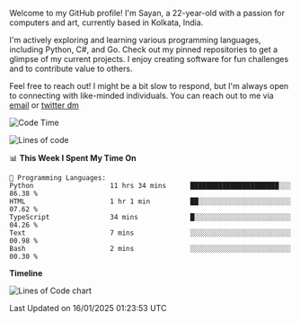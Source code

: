 Welcome to my GitHub profile! I'm Sayan, a 22-year-old with a passion for computers and art, currently based in Kolkata, India.

I'm actively exploring and learning various programming languages, including Python, C#, and Go. Check out my pinned repositories to get a glimpse of my current projects. I enjoy creating software for fun challenges and to contribute value to others.

Feel free to reach out! I might be a bit slow to respond, but I'm always open to connecting with like-minded individuals. You can reach out to me via [email](mailto:me@sayanbiswas.in) or [twitter dm](https://twitter.com/TheDankDel)

<!--START_SECTION:waka-->
![Code Time](http://img.shields.io/badge/Code%20Time-2%2C022%20hrs%2028%20mins-blue)

![Lines of code](https://img.shields.io/badge/From%20Hello%20World%20I%27ve%20Written-6.5%20million%20lines%20of%20code-blue)

📊 **This Week I Spent My Time On** 

```text
💬 Programming Languages: 
Python                   11 hrs 34 mins      ██████████████████████░░░   86.38 % 
HTML                     1 hr 1 min          ██░░░░░░░░░░░░░░░░░░░░░░░   07.62 % 
TypeScript               34 mins             █░░░░░░░░░░░░░░░░░░░░░░░░   04.26 % 
Text                     7 mins              ░░░░░░░░░░░░░░░░░░░░░░░░░   00.98 % 
Bash                     2 mins              ░░░░░░░░░░░░░░░░░░░░░░░░░   00.30 % 
```

**Timeline**

![Lines of Code chart](https://raw.githubusercontent.com/Dank-del/Dank-del/main/assets/bar_graph.png)


 Last Updated on 16/01/2025 01:23:53 UTC
<!--END_SECTION:waka-->
